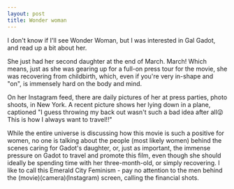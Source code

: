 ```yaml
---
layout: post
title: Wonder woman
---
```


I don't know if I'll see Wonder Woman, but I was interested in Gal Gadot, and read up a bit about her. 

She just had her second daughter at the end of March. March! Which means, just as she was gearing up for a full-on press tour for the movie, she was recovering from childbirth, which, even if you're very in-shape and "on", is immensely hard on the body and mind.

On her Instagram feed, there are daily pictures of her at press parties, photo shoots, in New York. A recent picture shows her lying down in a plane, captioned "I guess throwing my back out wasn't such a bad idea after all😜 This is how I always want to travel!!"

While the entire universe is discussing how this movie is such a positive for women, no one is talking about the people (most likely women) behind the scenes caring for Gadot's daughter, or, just as important, the immense pressure on Gadot to travel and promote this film, even though she should ideally be spending time with her three-month-old, or simply recovering. I like to call this Emerald City Feminism - pay no attention to the men behind the (movie)(camera)(Instagram) screen, calling the financial shots.
